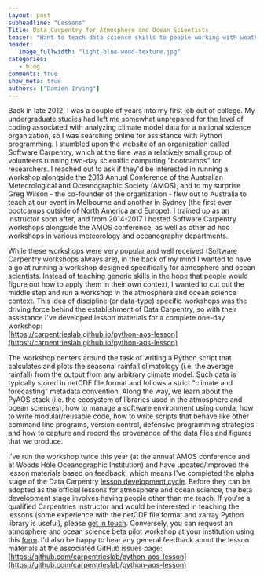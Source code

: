 ```yaml
---
layout: post
subheadline: "Lessons"
Title: Data Carpentry for Atmosphere and Ocean Scientists
teaser: "Want to teach data science skills to people working with weather, climate and ocean data?"
header:
   image_fullwidth: "light-blue-wood-texture.jpg"
categories:
   - blog
comments: true
show_meta: true
authors: ["Damien Irving"]
---
```


Back in late 2012, I was a couple of years into my first job out of college.
My undergraduate studies had left me somewhat unprepared for the level of coding
associated with analyzing climate model data for a national science organization,
so I was searching online for assistance with Python programming.
I stumbled upon the website of an organization called Software Carpentry,
which at the time was a relatively small group of volunteers
running two-day scientific computing "bootcamps" for researchers.
I reached out to ask if they'd be interested
in running a workshop alongside the 2013 Annual Conference
of the Australian Meteorological and Oceanographic Society (AMOS),
and to my surprise Greg Wilson - the co-founder of the organization -
flew out to Australia to teach at our event in Melbourne and another in Sydney
(the first ever bootcamps outside of North America and Europe).
I trained up as an instructor soon after,
and from 2014-2017 I hosted Software Carpentry workshops alongside the AMOS conference,
as well as other ad hoc workshops in various meteorology and oceanography departments.

While these workshops were very popular and well received
(Software Carpentry workshops always are),
in the back of my mind I wanted to have a go at running a workshop
designed specifically for atmosphere and ocean scientists.
Instead of teaching generic skills
in the hope that people would figure out how to apply them in their own context,
I wanted to cut out the middle step and run a workshop
*in* the atmosphere and ocean science context.
This idea of discipline (or data-type) specific workshops
was the driving force behind the establishment of Data Carpentry,
so with their assistance I've developed lesson materials for a complete one-day workshop:  
[https://carpentrieslab.github.io/python-aos-lesson](https://carpentrieslab.github.io/python-aos-lesson)

The workshop centers around the task of writing a Python script
that calculates and plots the seasonal rainfall climatology (i.e. the average rainfall)
from the output from any arbitrary climate model.
Such data is typically stored in netCDF file format
and follows a strict "climate and forecasting" metadata convention.
Along the way, we learn about the PyAOS stack
(i.e. the ecosystem of libraries used in the atmosphere and ocean sciences),
how to manage a software environment using conda,
how to write modular/reusable code,
how to write scripts that behave like other command line programs,
version control,
defensive programming strategies and
how to capture and record the provenance of the data files and figures that we produce. 

I've run the workshop twice this year
(at the annual AMOS conference and at Woods Hole Oceanographic Institution)
and have updated/improved the lesson materials based on feedback,
which means I've completed the alpha stage of the Data Carpentry
[lesson development cycle](https://carpentries.github.io/curriculum-development/the-lesson-life-cycle.html).
Before they can be adopted as the official lessons for atmosphere and ocean science,
the beta development stage involves having people other than me teach.
If you're a qualified Carpentries instructor and would be interested in teaching the lessons
(some experience with the netCDF file format and xarray Python library is useful),
please [get in touch](https://drclimate.wordpress.com/who-is-dr-climate/).
Conversely,
you can request an atmosphere and ocean science beta pilot workshop at your institution
using this [form](https://amy.software-carpentry.org/forms/dc/request/).
I'd also be happy to hear any general feedback about the lesson materials
at the associated GitHub issues page:  
[https://github.com/carpentrieslab/python-aos-lesson](https://github.com/carpentrieslab/python-aos-lesson) 
